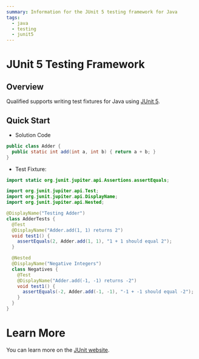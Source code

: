 ```yaml
---
summary: Information for the JUnit 5 testing framework for Java
tags:
  - java
  - testing
  - junit5
---
```


# JUnit 5 Testing Framework

## Overview

Qualified supports writing test fixtures for Java using [JUnit 5][1].

## Quick Start

- Solution Code

```java
public class Adder {
  public static int add(int a, int b) { return a + b; }
}
```

- Test Fixture:

```java
import static org.junit.jupiter.api.Assertions.assertEquals;

import org.junit.jupiter.api.Test;
import org.junit.jupiter.api.DisplayName;
import org.junit.jupiter.api.Nested;

@DisplayName("Testing Adder")
class AdderTests {
  @Test
  @DisplayName("Adder.add(1, 1) returns 2")
  void test1() {
    assertEquals(2, Adder.add(1, 1), "1 + 1 should equal 2");
  }

  @Nested
  @DisplayName("Negative Integers")
  class Negatives {
    @Test
    @DisplayName("Adder.add(-1, -1) returns -2")
    void test1() {
      assertEquals(-2, Adder.add(-1, -1), "-1 + -1 should equal -2");
    }
  }
}
```

# Learn More

You can learn more on the [JUnit website][1].

[1]: https://junit.org/junit5/
